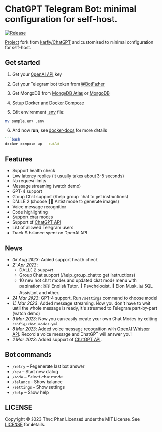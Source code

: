 # ChatGPT Telegram Bot: minimal configuration for self-host.
[![Release](https://github.com/tp-open/chatgpt-telegram-bot/actions/workflows/release.yml/badge.svg)](https://github.com/tp-open/chatgpt-telegram-bot/actions/workflows/release.yml)

[Project](https://github.com/tp-open/chatgpt-telegram-bot) fork from [karfly/ChatGPT](https://github.com/karfly/chatgpt_telegram_bot) and customized to minimal configuration for self-host.

## Get started
1. Get your [OpenAI API](https://openai.com/api/) key

2. Get your Telegram bot token from [@BotFather](https://t.me/BotFather)

3. Get MongoDB from [MongoDB Atlas](https://www.mongodb.com/cloud/atlas) or [MongoDB](https://www.mongodb.com/try/download/community)
4. Setup [Docker](https://docs.docker.com/engine/install/) and [Docker Compose](https://docs.docker.com/compose/install/)
5. Edit environment [.env](sample.env) file:
```bash
mv sample.env .env
```
6. And now **run**, see [docker-docs](docs/docker-readme.md) for more details
```bash
```bash
docker-compose up --build
```


## Features
- Support health check 
- Low latency replies (it usually takes about 3-5 seconds)
- No request limits
- Message streaming (watch demo)
- GPT-4 support
- Group Chat support (/help_group_chat to get instructions)
- DALLE 2 (choose 👩‍🎨 Artist mode to generate images)
- Voice message recognition
- Code highlighting
- Support chat modes
- Support of [ChatGPT API](https://platform.openai.com/docs/guides/chat/introduction)
- List of allowed Telegram users
- Track $ balance spent on OpenAI API

## News
- *06 Aug 2023*: Added support health check
- *21 Apr 2023*:
    - DALLE 2 support
    - Group Chat support (/help_group_chat to get instructions)
    - 10 new hot chat modes and updated chat mode menu with pagination: 🇬🇧 English Tutor, 🧠 Psychologist, 🚀 Elon Musk, 📊 SQL Assistant and other.
- *24 Mar 2023*: GPT-4 support. Run `/settings` command to choose model
- *15 Mar 2023*: Added message streaming. Now you don't have to wait until the whole message is ready, it's streamed to Telegram part-by-part (watch demo)
- *9 Mar 2023*: Now you can easily create your own Chat Modes by editing `config/chat_modes.yml`
- *8 Mar 2023*: Added voice message recognition with [OpenAI Whisper API](https://openai.com/blog/introducing-chatgpt-and-whisper-apis). Record a voice message and ChatGPT will answer you!
- *2 Mar 2023*: Added support of [ChatGPT API](https://platform.openai.com/docs/guides/chat/introduction).

## Bot commands
- `/retry` – Regenerate last bot answer
- `/new` – Start new dialog
- `/mode` – Select chat mode
- `/balance` – Show balance
- `/settings` – Show settings
- `/help` – Show help

## LICENSE
Copyright © 2023 Thuc Phan
Licensed under the MIT License. See [LICENSE](LICENSE) for details.